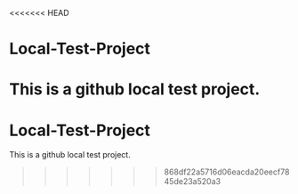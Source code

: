 <<<<<<< HEAD
# Local-Test-Project
This is a github local test project.
=======
# Local-Test-Project
This is a github local test project.
>>>>>>> 868df22a5716d06eacda20eecf7845de23a520a3
